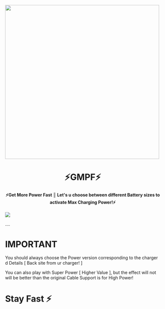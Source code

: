 <a href="https://t.me/AndroidRootModulesCommunity"><img src="https://i.imgur.com/ozEEhS0.png" width="500"></a></p>  
 <h1 align="center"><b> ⚡️GMPF⚡️ </b></h1> 
 <h4 align="center"> ⚡️Get More Power Fast ║ Let's u choose between different Battery sizes to activate Max Charging Power!⚡️
</h4>

<a href="https://t.me/AndroidRootModulesCommunity"><img src="https://img.shields.io/badge/Join-Telegram%20Channel-red.svg?logo=Telegram"></a>

....

# IMPORTANT

You should always choose the Power version corresponding to the charger d
Details [ Back site from ur charger! ]

You can also play with Super Power [ Higher Value ], but the effect will not will be better than the original Cable Support is for High Power!

<b><h1> Stay Fast ⚡️</b></h1>
